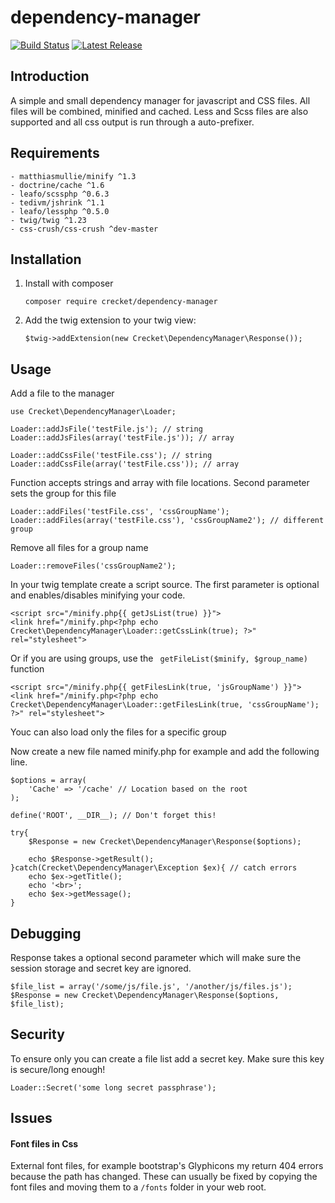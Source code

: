 # dependency-manager

[![Build Status](https://travis-ci.org/Crecket/dependency-manager.svg?branch=develop)](https://travis-ci.org/Crecket/dependency-manager) [![Latest Release](https://img.shields.io/github/release/crecket/Dependency-manager.svg)](https://github.com/Crecket/dependency-manager)

## Introduction

A simple and small dependency manager for javascript and CSS files. All files will be combined, minified and cached. Less and Scss files are also supported and all css output is run through a auto-prefixer.

## Requirements

    - matthiasmullie/minify ^1.3
    - doctrine/cache ^1.6
    - leafo/scssphp ^0.6.3
    - tedivm/jshrink ^1.1
    - leafo/lessphp ^0.5.0
    - twig/twig ^1.23
    - css-crush/css-crush ^dev-master

## Installation

1. Install with composer
    
    `composer require crecket/dependency-manager`

2. Add the twig extension to your twig view:

    `$twig->addExtension(new Crecket\DependencyManager\Response());`

## Usage

Add a file to the manager

    use Crecket\DependencyManager\Loader;

    Loader::addJsFile('testFile.js'); // string
    Loader::addJsFiles(array('testFile.js')); // array

    Loader::addCssFile('testFile.css'); // string
    Loader::addCssFile(array('testFile.css')); // array

Function accepts strings and array with file locations. Second parameter sets the group for this file

    Loader::addFiles('testFile.css', 'cssGroupName');
    Loader::addFiles(array('testFile.css'), 'cssGroupName2'); // different group

Remove all files for a group name

    Loader::removeFiles('cssGroupName2');


In your twig template create a script source. The first parameter is optional and enables/disables minifying your code.

    <script src="/minify.php{{ getJsList(true) }}">
    <link href="/minify.php<?php echo Crecket\DependencyManager\Loader::getCssLink(true); ?>" rel="stylesheet">

Or if you are using groups, use the ` getFileList($minify, $group_name)`  function

    <script src="/minify.php{{ getFilesLink(true, 'jsGroupName') }}">
    <link href="/minify.php<?php echo Crecket\DependencyManager\Loader::getFilesLink(true, 'cssGroupName'); ?>" rel="stylesheet">


Youc can also load only the files for a specific group


Now create a new file named minify.php for example and add the following line.


    $options = array(
        'Cache' => '/cache' // Location based on the root
    );
    
    define('ROOT', __DIR__); // Don't forget this! 
    
    try{
        $Response = new Crecket\DependencyManager\Response($options);
        
        echo $Response->getResult();
    }catch(Crecket\DependencyManager\Exception $ex){ // catch errors
        echo $ex->getTitle();
        echo '<br>';
        echo $ex->getMessage();
    }


## Debugging

Response takes a optional second parameter which will make sure the session storage and secret key are ignored.

    $file_list = array('/some/js/file.js', '/another/js/files.js');
    $Response = new Crecket\DependencyManager\Response($options, $file_list);


## Security

To ensure only you can create a file list add a secret key. Make sure this key is secure/long enough!

`Loader::Secret('some long secret passphrase');`

## Issues

#### Font files in Css
External font files, for example bootstrap's Glyphicons my return 404 errors because the path has changed. These can usually be fixed by copying the font files and moving them to a `/fonts` folder in your web root.
